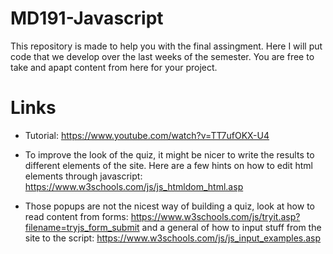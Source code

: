 # MD191-Javascript

This repository is made to help you with the final assingment. Here I will put code that we develop over the last weeks of the semester. You are free to take and apapt content from here for your project.

# Links
- Tutorial:
https://www.youtube.com/watch?v=TT7ufOKX-U4

- To improve the look of the quiz, it might be nicer to write the results to different elements of the site. Here are a few hints on how to edit html elements through javascript: 
https://www.w3schools.com/js/js_htmldom_html.asp

- Those popups are not the nicest way of building a quiz, look at how to read content from forms: 
https://www.w3schools.com/js/tryit.asp?filename=tryjs_form_submit  and a general of how to input stuff from the site to the script: https://www.w3schools.com/js/js_input_examples.asp
